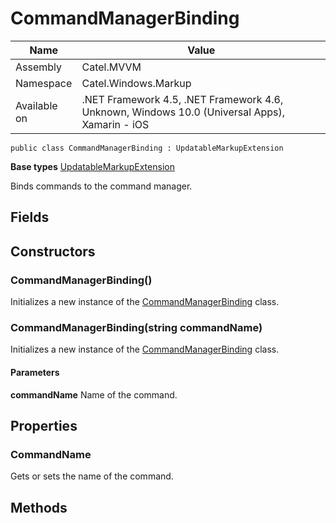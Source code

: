 

# CommandManagerBinding

Name|Value
---|---
Assembly|Catel.MVVM
Namespace|Catel.Windows.Markup
Available on|.NET Framework 4.5, .NET Framework 4.6, Unknown, Windows 10.0 (Universal Apps), Xamarin - iOS

```
public class CommandManagerBinding : UpdatableMarkupExtension
```

**Base types**
[UpdatableMarkupExtension](/Catel.MVVM\Catel\Windows\Markup\UpdatableMarkupExtension.md)


Binds commands to the command manager.



## Fields

## Constructors

### CommandManagerBinding()

Initializes a new instance of the [CommandManagerBinding](#) class.



### CommandManagerBinding(string commandName)

Initializes a new instance of the [CommandManagerBinding](#) class.

#### Parameters

**commandName**
Name of the command.



## Properties

### CommandName

Gets or sets the name of the command.



## Methods

